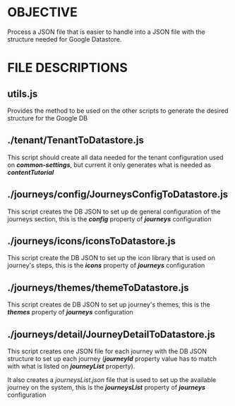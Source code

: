 # OBJECTIVE
Process a JSON file that is easier to handle into a JSON file with the structure needed for
Google Datastore.

# FILE DESCRIPTIONS
## utils.js
Provides the method to be used on the other scripts to generate the desired structure for the Google DB

## ./tenant/TenantToDatastore.js
This script should create all data needed for the tenant configuration used on **_common-settings_**, but current it only generates
what is needed as **_contentTutorial_**

## ./journeys/config/JourneysConfigToDatastore.js
This script creates the DB JSON to set up de general configuration of the journeys section, this is the **_config_**
property of **_journeys_** configuration

## ./journeys/icons/iconsToDatastore.js
This script create the DB JSON to set up the icon library that is used on journey's steps, this is the **_icons_**
property of **_journeys_** configuration

## ./journeys/themes/themeToDatastore.js
This script creates de DB JSON to set up journey's themes, this is the **_themes_** 
property of **_journeys_** configuration 

## ./journeys/detail/JourneyDetailToDatastore.js
This script creates one JSON file for each journey with the DB JSON structure to set up each journey 
(**_journeyId_** property value has to match with what is listed on **_journeyList_** property).

It also creates a _journeysList.json_ file that is used to set up the available journey on the system, this is the 
**_journeysList_** property of **_journeys_** configuration
